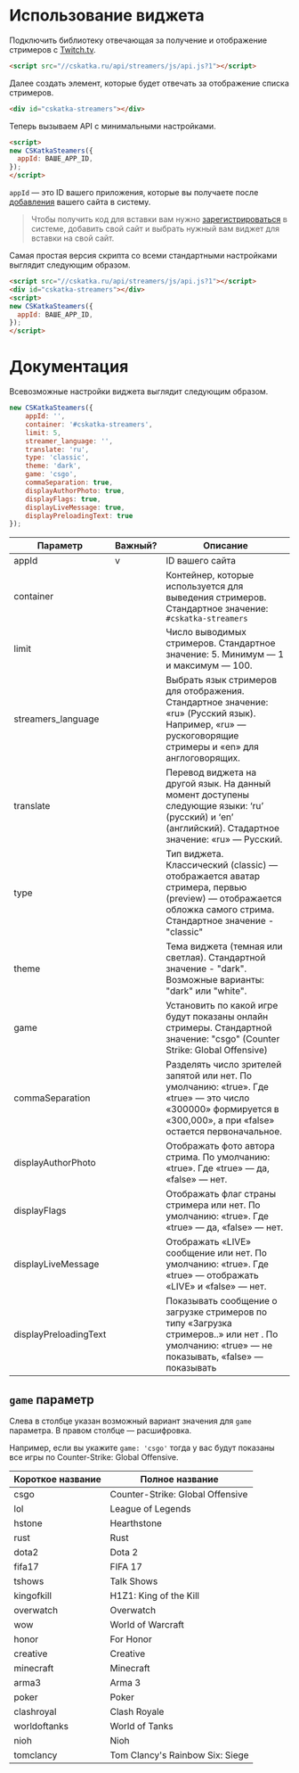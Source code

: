 # Использование виджета

Подключить библиотеку отвечающая за получение и отображение стримеров с [Twitch.tv](https://twitch.tv/).

```html
<script src="//cskatka.ru/api/streamers/js/api.js?1"></script>
```

Далее создать элемент, которые будет отвечать за отображение списка стримеров.

```html
<div id="cskatka-streamers"></div>
```

Теперь вызываем API с минимальными настройками.

```html 
<script>
new CSKatkaSteamers({ 
  appId: ВАШЕ_APP_ID, 
}); 
</script>
```

`appId` — это ID вашего приложения, которые вы получаете после [добавления](http://cskatka.ru/dev/add) вашего сайта в систему. 

> Чтобы получить код для вставки вам нужно [зарегистрироваться](http://cskatka.ru/site/signup) в системе, добавить свой сайт и выбрать нужный вам виджет для вставки на свой сайт. 

Самая простая версия скрипта со всеми стандартными настройками выглядит следующим образом.

```html 
<script src="//cskatka.ru/api/streamers/js/api.js?1"></script>
<div id="cskatka-streamers"></div>
<script>
new CSKatkaSteamers({ 
  appId: ВАШЕ_APP_ID, 
}); 
</script>
```

# Документация 
Всевозможные настройки виджета выглядит следующим образом.

```js
new CSKatkaSteamers({ 
	appId: '',
	container: '#cskatka-streamers', 
	limit: 5, 
	streamer_language: '',
	translate: 'ru',
	type: 'classic',
	theme: 'dark',
	game: 'csgo',
	commaSeparation: true,
	displayAuthorPhoto: true,
	displayFlags: true,
	displayLiveMessage: true,
	displayPreloadingText: true
});
```

| Параметр              | Важный?| Описание                                                                                                                                                        |
|-----------------------|--------|-----------------------------------------------------------------------------------------------------------------------------------------------------------------|
| appId                 | v      | ID вашего сайта                                                                                                                                                 |
| container             |        | Контейнер, которые используется для выведения стримеров. Стандартное значение: `#cskatka-streamers`                                                             |
| limit                 |        | Число выводимых стримеров. Стандартное значение: 5. Минимум — 1 и максимум — 100.                                                                               |
| streamers_language    |        | Выбрать язык стримеров для отображения. Стандартное значение: «ru» (Русский язык). Например, «ru» — рускоговорящие стримеры и «en» для англоговорящих.          |
| translate             |        | Перевод виджета на другой язык. На данный момент доступены следующие языки: ‘ru’ (русский) и ‘en’ (английский). Стадартное значение: «ru» — Русский.            |
| type                  |        | Тип виджета. Классический (classic) — отображается аватар стримера, первью (preview) — отображается обложка самого стрима. Стандартное значение - "classic"     |
| theme					|	     | Тема виджета (темная или светлая). Стандартной значение - "dark". Возможные варианты: "dark" или "white".                                                       |
| game                  |        | Установить по какой игре будут показаны онлайн стримеры. Стандартной значение: "csgo" (Counter Strike: Global Offensive)                                        |
| commaSeparation       |        | Разделять число зрителей запятой или нет. По умолчанию: «true». Где «true» — это число «300000» формируется в «300,000», а при «false» остается первоначальное. |
| displayAuthorPhoto    |        | Отображать фото автора стрима. По умолчанию: «true». Где «true» — да, «false» — нет.                                                                            |
| displayFlags          |        | Отображать флаг страны стримера или нет. По умолчанию: «true». Где «true» — да, «false» — нет.                                                                  |
| displayLiveMessage    |        | Отображать «LIVE» сообщение или нет. По умолчанию: «true». Где «true» — отображать «LIVE» и «false» — нет.                                                      |
| displayPreloadingText |        | Показывать сообщение о загрузке стримеров по типу «Загрузка стримеров..» или нет . По умолчанию: «true» — не показывать, «false» — показывать                   |

## `game` параметр 

Слева в столбце указан возможный вариант значения для `game` параметра. В правом столбце — расшифровка. 

Например, если вы укажите `game: 'csgo'` тогда у вас будут показаны все игры по Counter-Strike: Global Offensive.

| Короткое название | Полное название          | 
|-------------------|--------------------------|
| csgo | Counter-Strike: Global Offensive |
| lol | League of Legends |
| hstone | Hearthstone |
| rust | Rust |
| dota2 | Dota 2 |
| fifa17 | FIFA 17 |
| tshows | Talk Shows |
| kingofkill | H1Z1: King of the Kill |
| overwatch | Overwatch |
| wow | World of Warcraft |
| honor | For Honor |
| creative | Creative |
| minecraft | Minecraft |
| arma3 | Arma 3 |
| poker | Poker |
| clashroyal | Clash Royale |
| worldoftanks | World of Tanks |
| nioh | Nioh |
| tomclancy | Tom Clancy's Rainbow Six: Siege |